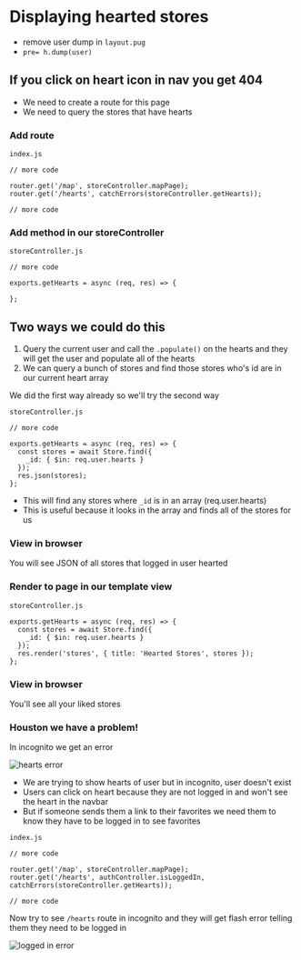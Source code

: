# Displaying hearted stores
* remove user dump in `layout.pug`
* `pre= h.dump(user)`

## If you click on heart icon in nav you get 404
* We need to create a route for this page
* We need to query the stores that have hearts

### Add route
`index.js`

```
// more code

router.get('/map', storeController.mapPage);
router.get('/hearts', catchErrors(storeController.getHearts));

// more code
```

### Add method in our storeController
`storeController.js`

```
// more code

exports.getHearts = async (req, res) => {

};
```

## Two ways we could do this
1. Query the current user and call the `.populate()` on the hearts and they will get the user and populate all of the hearts
2. We can query a bunch of stores and find those stores who's id are in our current heart array

We did the first way already so we'll try the second way

`storeController.js`

```
// more code

exports.getHearts = async (req, res) => {
  const stores = await Store.find({
    _id: { $in: req.user.hearts }
  });
  res.json(stores);
};
```

* This will find any stores where `_id` is in an array (req.user.hearts)
* This is useful because it looks in the array and finds all of the stores for us

### View in browser
You will see JSON of all stores that logged in user hearted

### Render to page in our template view
`storeController.js`

```
exports.getHearts = async (req, res) => {
  const stores = await Store.find({
    _id: { $in: req.user.hearts }
  });
  res.render('stores', { title: 'Hearted Stores', stores });
};
```

### View in browser
You'll see all your liked stores

### Houston we have a problem!
In incognito we get an error

![hearts error](https://i.imgur.com/ZJ8FVGL.png)

* We are trying to show hearts of user but in incognito, user doesn't exist
* Users can click on heart because they are not logged in and won't see the heart in the navbar
* But if someone sends them a link to their favorites we need them to know they have to be logged in to see favorites

`index.js`

```
// more code

router.get('/map', storeController.mapPage);
router.get('/hearts', authController.isLoggedIn, catchErrors(storeController.getHearts));

// more code
```

Now try to see `/hearts` route in incognito and they will get flash error telling them they need to be logged in

![logged in error](https://i.imgur.com/EpaumZR.png)
